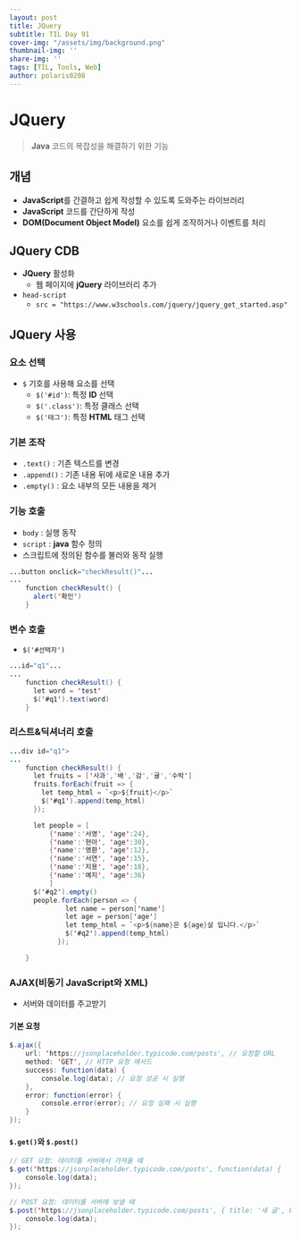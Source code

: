 ```yaml
---
layout: post
title: JQuery
subtitle: TIL Day 91
cover-img: "/assets/img/background.png"
thumbnail-img: ''
share-img: ''
tags: [TIL, Tools, Web]
author: polaris0208
---
```


# JQuery
> **Java** 코드의 복잡성을 해결하기 위한 기능

## 개념
- **JavaScript**를 간결하고 쉽게 작성할 수 있도록 도와주는 라이브러리
- **JavaScript** 코드를 간단하게 작성
- **DOM(Document Object Model)** 요소를 쉽게 조작하거나 이벤트를 처리

## JQuery CDB
- **JQuery** 활성화
  - 웹 페이지에 **jQuery** 라이브러리 추가
- `head-script`
  - `src = "https://www.w3schools.com/jquery/jquery_get_started.asp"`

## JQuery 사용

### 요소 선택
- `$` 기호를 사용해 요소를 선택
  - `$('#id')`: 특정 **ID** 선택
  - `$('.class')`: 특정 클래스 선택
  - `$('태그')`: 특정 **HTML** 태그 선택

### 기본 조작
- `.text()` : 기존 텍스트를 변경
- `.append()` : 기존 내용 뒤에 새로운 내용 추가
- `.empty()` : 요소 내부의 모든 내용을 제거

### 기능 호출
- `body` : 실행 동작 
- `script` : **java** 함수 정의
- 스크립트에 정의된 함수를 불러와 동작 실행

```java
...button onclick="checkResult()"...
...
    function checkResult() {
      alert('확인')
    }
```

### 변수 호출
- `$('#선택자')`

```java
...id="q1"...
...
    function checkResult() {
      let word = 'test'
      $('#q1').text(word)
    }
```

### 리스트&딕셔너리 호출

```java
...div id="q1">
...
    function checkResult() {
      let fruits = ['사과','배','감','귤','수박']
      fruits.forEach(fruit => {
        let temp_html = `<p>${fruit}</p>`
        $('#q1').append(temp_html)
      });

      let people = [
          {'name':'서영', 'age':24},
          {'name':'현아', 'age':30},
          {'name':'영환', 'age':12},
          {'name':'서연', 'age':15},
          {'name':'지용', 'age':18},
          {'name':'예지', 'age':36}
          ]
      $('#q2').empty()
      people.forEach(person => {
              let name = person['name']
              let age = person['age']
              let temp_html = `<p>${name}은 ${age}살 입니다.</p>`
              $('#q2').append(temp_html)
            });

    }
```

### AJAX(비동기 JavaScript와 XML)
- 서버와 데이터를 주고받기

#### 기본 요청

```java
$.ajax({
    url: 'https://jsonplaceholder.typicode.com/posts', // 요청할 URL
    method: 'GET', // HTTP 요청 메서드
    success: function(data) {
        console.log(data); // 요청 성공 시 실행
    },
    error: function(error) {
        console.error(error); // 요청 실패 시 실행
    }
});
```

#### `$.get()`와 `$.post()`

```java
// GET 요청: 데이터를 서버에서 가져올 때
$.get('https://jsonplaceholder.typicode.com/posts', function(data) {
    console.log(data);
});

// POST 요청: 데이터를 서버에 보낼 때
$.post('https://jsonplaceholder.typicode.com/posts', { title: '새 글', body: '내용' }, function(data) {
    console.log(data);
});
```